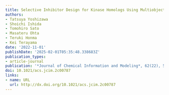 ```yaml
---
title: Selective Inhibitor Design for Kinase Homologs Using Multiobjective Monte Carlo Tree Search
authors:
- Tatsuya Yoshizawa
- Shoichi Ishida
- Tomohiro Sato
- Masateru Ohta
- Teruki Honma
- Kei Terayama
date: '2022-11-01'
publishDate: '2025-02-01T05:35:48.338683Z'
publication_types:
- article-journal
publication: '*Journal of Chemical Information and Modeling*, 62(22), 5351–5360'
doi: 10.1021/acs.jcim.2c00787
links:
- name: URL
  url: http://dx.doi.org/10.1021/acs.jcim.2c00787
---
```

